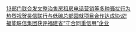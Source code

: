   
[13部门联合发文整治售房租房电话营销等多种骚扰行为](http://www.dianyue.me/archives/176/w6o7bht107i4b3u6/)  
[热烈祝贺昊信联行与低碳总部园就项目合作达成协议!](http://www.dianyue.me/archives/292/9ett9iu1if9fvfxb/)  
[福能联信集团获评福建省“守合同重信用”企业](http://www.dianyue.me/archives/700/h23jpcwiiav2czds/)